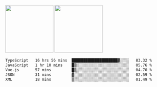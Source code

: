 <img src="https://github-readme-stats.vercel.app/api?username=Dream4ever&count_private=true&show_icons=true&theme=tokyonight" height="150" /> <img src="https://github-readme-stats.vercel.app/api/top-langs/?username=Dream4ever&count_private=true&show_icons=true&theme=tokyonight&langs_count=5&layout=compact" height="150" />

<!--START_SECTION:waka-->

```txt
TypeScript   16 hrs 56 mins  ████████████████████▓░░░░   83.32 %
JavaScript   1 hr 10 mins    █▒░░░░░░░░░░░░░░░░░░░░░░░   05.76 %
Vue.js       57 mins         █▒░░░░░░░░░░░░░░░░░░░░░░░   04.70 %
JSON         31 mins         ▓░░░░░░░░░░░░░░░░░░░░░░░░   02.59 %
XML          18 mins         ▒░░░░░░░░░░░░░░░░░░░░░░░░   01.49 %
```

<!--END_SECTION:waka-->
